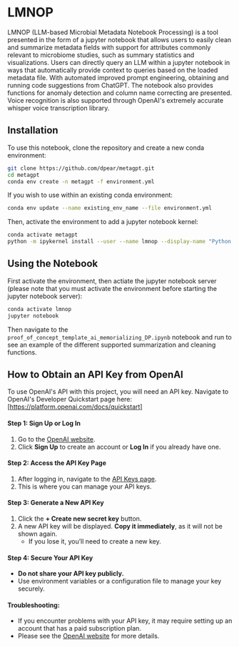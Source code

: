 # LMNOP

LMNOP (LLM-based Microbial Metadata Notebook Processing) is a tool presented in the form of a jupyter notebook that allows users to easily clean and summarize metadata fields with support for attributes commonly relevant to microbiome studies, such as summary statistics and visualizations. Users can directly query an LLM within a jupyter notebook in ways that automatically provide context to queries based on the loaded metadata file. With automated improved prompt engineering, obtaining and running code suggestions from ChatGPT. The notebook also provides functions for anomaly detection and column name correcting are presented. Voice recognition is also supported through OpenAI's extremely accurate whisper voice transcription library.


## Installation

To use this notebook, clone the repository and create a new conda environment:

```bash
git clone https://github.com/dpear/metagpt.git
cd metagpt
conda env create -n metagpt -f environment.yml
```

If you wish to use within an existing conda environment:
```bash
conda env update --name existing_env_name --file environment.yml
```

Then, activate the environment to add a jupyter notebook kernel:
```bash
conda activate metagpt
python -m ipykernel install --user --name lmnop --display-name "Python (lmnop jupyter kernel)"
```

## Using the Notebook

First activate the environment, then actiate the jupyter notebook server (please note that you must activate the environment before starting the jupyter notebook server):
```bash
conda activate lmnop
jupyter notebook
```
Then navigate to the `proof_of_concept_template_ai_memorializing_DP.ipynb` notebook and run to see an example of the different supported summarization and cleaning functions.


## How to Obtain an API Key from OpenAI

To use OpenAI's API with this project, you will need an API key.
Navigate to OpenAI's Developer Quickstart page here:
[https://platform.openai.com/docs/quickstart]




#### Step 1: Sign Up or Log In
1. Go to the [OpenAI website](https://platform.openai.com/).
2. Click **Sign Up** to create an account or **Log In** if you already have one.

#### Step 2: Access the API Key Page
1. After logging in, navigate to the [API Keys page](https://platform.openai.com/account/api-keys).
2. This is where you can manage your API keys.

#### Step 3: Generate a New API Key
1. Click the **+ Create new secret key** button.
2. A new API key will be displayed. **Copy it immediately**, as it will not be shown again.
   - If you lose it, you’ll need to create a new key.

#### Step 4: Secure Your API Key
- **Do not share your API key publicly.**
- Use environment variables or a configuration file to manage your key securely.

#### Troubleshooting:
- If you encounter problems with your API key, it may require setting up an account that has a paid subscription plan. 
- Please see the [OpenAI website](https://platform.openai.com/) for more details.
